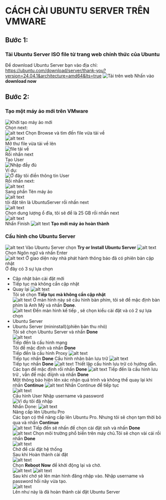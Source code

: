 # CÁCH CÀI UBUNTU SERVER TRÊN VMWARE #
## Bước 1: ##
### Tải Ubuntu Server ISO file từ trang web chính thức của Ubuntu ###

Để download Ubuntu Server bạn vào địa chỉ:  
https://ubuntu.com/download/server/thank-you?version=24.04.1&architecture=amd64&lts=true
![Tải trên web](image-3.png) 
Nhấn vào **download now**

## Bước 2: ##
### Tạo một máy ảo mới trên VMware ###
![Khởi tạo máy ảo mới](image-4.png)  
Chọn next:  
![alt text](image.png)
Chọn Browse và tìm đến file vừa tải về   
![alt text](image-12.png)  
Mở thư file vừa tải về lên   
![file tải về](image-1.png)  
Rồi nhấn next  
Tạo User  
![Nhập đầy đủ](image-5.png)  
Ví dụ:  
![Ở đây tôi điền thông tin User](image-6.png)  
Rồi nhấn next:  
![alt text](image-7.png)  
Sang phần Tên máy ảo   
![alt text](image-8.png)  
tôi đặt tên là UbuntuServer rồi nhấn next  
![alt text](image-9.png)  
Chọn dung lượng ổ đĩa, tôi sẽ để là 25 GB rồi nhấn next  
![alt text](image-10.png)  
Nhấn Finish
![alt text](image-11.png)
**Tạo mới máy ảo hoàn thành**
### Cấu hình cho Ubuntu Server ###
![alt text](image-14.png)
Vào Ubuntu Server chọn **Try or Install Ubuntu Server**
![alt text](image-15.png)
Chọn Ngôn ngữ và nhấn Enter  
![alt text](image-16.png)
Ở giao diện này nhà phát hành thông báo đã có phiên bản cập nhật   
Ở đây có 3 sự lựa chọn  
- Cập nhật bản cài đặt mới  
- Tiếp tục mà không cần cập nhật
- Quay lại
![alt text](image-17.png)  
Tôi sẽ chọn **Tiếp tục mà không cần cập nhật**  
![alt text](image-18.png)
Ở màn hình này sẽ cấu hình bàn phím, tôi sẽ để mặc định bàn phím là Anh Mỹ và nhấn **Done**.  
![alt text](image-19.png)
Đến màn hình kế tiếp , sẽ chọn kiểu cài đặt và có 2 sự lựa chọn  
- Ubuntu Server  
- Ubuntu Server (mininstall)(phiên bản thu nhỏ)  
Tôi sẽ chọn Ubuntu Server và nhấn **Done**  
![alt text](image-20.png)  
Tiếp đến là cấu hình mạng  
Tôi để mặc định và nhấn **Done**  
Tiếp đến là cấu hình Proxy
![alt text](image-21.png)  
Tiếp tục nhấn **Done**
Cấu hình nhân bản lưu trữ 
![alt text](image-22.png)  
Tiếp tục nhấn **Done**
![alt text](image-23.png)
Thiết lập cấu hình lưu trữ có hướng dẫn. Các bạn để mặc định rồi nhấn **Done**
![alt text](image-24.png)
Tiếp đến là cấu hình lưu trữ , vẫn để mặc điijnh và nhấn **Done**  
Một thông báo hiện lên xác nhận quá trình và không thể quay lại khi nhấn **Continue**
![alt text](image-25.png)
Nhấn Continue để tiếp tục  
![alt text](image-26.png)  
Cấu hình User 
Nhập username và password  
![Ví dụ tôi đã nhập](image-27.png)  
Nhấn Done:
![alt text](image-28.png)  
Nâng cấp lên Ubuntu Pro  
Các bạn có thể nâng cấp lên Ubuntu Pro. Nhưng tôi sẽ chọn tạm thời bỏ qua và nhấn **Continue**  
![alt text](image-30.png)
Tiếp đến sẽ nhấn để chọn cài đặt ssh và nhấn **Done**    
![alt text](image-31.png)
Chọn môi trường phổ biến trên máy chủ.Tôi sẽ chọn vài cái rồi nhấn **Done**  
![alt text](image-32.png)  
Chờ để cài đặt hệ thống  
Sau khi Hoàn thành cài đặt  
![alt text](image-33.png)  
Chọn **Reboot Now** để khởi động lại và chờ.  
![alt text](image-34.png)
![alt text](image-35.png)  
Sau khi chờ sẽ lên màn hình đăng nhập vào. Nhập username và password hồi nãy vừa tạo.  
![alt text](image-36.png)  
Lên như này là đã hoàn thành cài đặt Ubuntu Server












